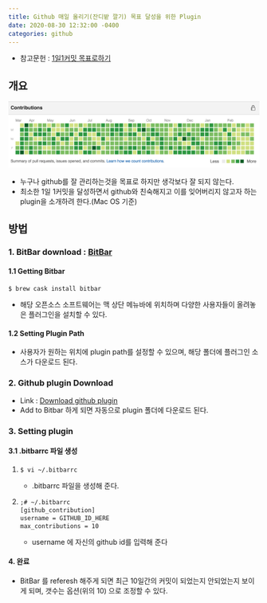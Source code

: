 ```yaml
---
title: Github 매일 올리기(잔디밭 깔기) 목표 달성을 위한 Plugin
date: 2020-08-30 12:32:00 -0400
categories: github
---
```

- 참고문헌 : [1일1커밋 목표로하기](https://fernando.kr/20)

## 개요
![image](./images/github_green.png)
- 누구나 github를 잘 관리하는것을 목표로 하지만 생각보다 잘 되지 않는다. 
- 최소한 1일 1커밋을 달성하면서 github와 친숙해지고 이를 잊어버리지 않고자 하는 plugin을 소개하려 한다.(Mac OS 기준)

## 방법
### 1. BitBar download : [BitBar](https://getbitbar.com/)
#### 1.1 Getting Bitbar
```shell
$ brew cask install bitbar
```
- 해당 오픈소스 소프트웨어는 맥 상단 메뉴바에 위치하며 다양한 사용자들이 올려놓은 플러그인을 설치할 수 있다.
  
#### 1.2 Setting Plugin Path
- 사용자가 원하는 위치에 plugin path를 설정할 수 있으며, 해당 폴더에 플러그인 소스가 다운로드 된다.
  
### 2. Github plugin Download
- Link : [Download github plugin](https://getbitbar.com/plugins/Dev/GitHub/github-contribution.10m.rb)
- Add to Bitbar 하게 되면 자동으로 plugin 폴더에 다운로드 된다.
  
### 3. Setting plugin

#### 3.1 .bitbarrc 파일 생성
1. 
   ```shell
   $ vi ~/.bitbarrc
   ```
   - .bitbarrc 파일을 생성해 준다.
2. 
   ```text
   ;# ~/.bitbarrc 
   [github_contribution] 
   username = GITHUB_ID_HERE 
   max_contributions = 10  
   ```
   - username 에 자신의 github id를 입력해 준다

#### 4. 완료
- BitBar 를 referesh 해주게 되면 최근 10일간의 커밋이 되었는지 안되었는지 보이게 되며, 갯수는 옵션(위의 10) 으로 조정할 수 있다.

